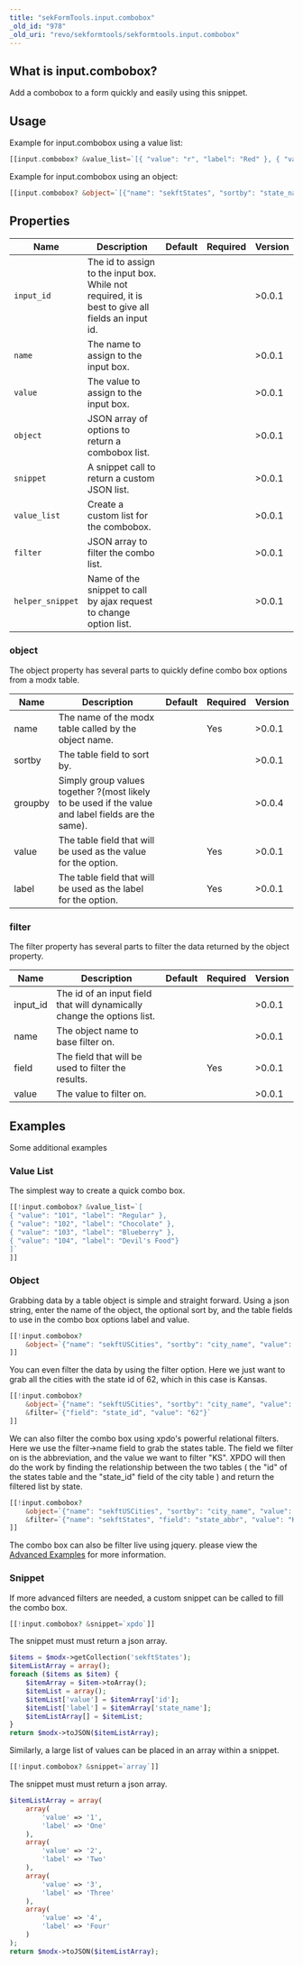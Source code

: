 ```yaml
---
title: "sekFormTools.input.combobox"
_old_id: "978"
_old_uri: "revo/sekformtools/sekformtools.input.combobox"
---
```


## What is input.combobox?

Add a combobox to a form quickly and easily using this snippet.

## Usage

Example for input.combobox using a value list:

``` php
[[input.combobox? &value_list=`[{ "value": "r", "label": "Red" }, { "value": "b", "label": "Blue" }]`]]
```

Example for input.combobox using an object:

``` php
[[input.combobox? &object=`[{"name": "sekftStates", "sortby": "state_name", "value": "state_abbr", "label": "state_name"}]`]]
```

## Properties

| Name             | Description                                                                                       | Default | Required | Version |
| ---------------- | ------------------------------------------------------------------------------------------------- | ------- | -------- | ------- |
| `input_id`       | The id to assign to the input box. While not required, it is best to give all fields an input id. |         |          | >0.0.1  |
| `name`           | The name to assign to the input box.                                                              |         |          | >0.0.1  |
| `value`          | The value to assign to the input box.                                                             |         |          | >0.0.1  |
| `object`         | JSON array of options to return a combobox list.                                                  |         |          | >0.0.1  |
| `snippet`        | A snippet call to return a custom JSON list.                                                      |         |          | >0.0.1  |
| `value_list`     | Create a custom list for the combobox.                                                            |         |          | >0.0.1  |
| `filter`         | JSON array to filter the combo list.                                                              |         |          | >0.0.1  |
| `helper_snippet` | Name of the snippet to call by ajax request to change option list.                                |         |          | >0.0.1  |

### object

The object property has several parts to quickly define combo box options from a modx table.

| Name    | Description                                                                                        | Default | Required | Version |
| ------- | -------------------------------------------------------------------------------------------------- | ------- | -------- | ------- |
| name    | The name of the modx table called by the object name.                                              |         | Yes      | >0.0.1  |
| sortby  | The table field to sort by.                                                                        |         |          | >0.0.1  |
| groupby | Simply group values together ?(most likely to be used if the value and label fields are the same). |         |          | >0.0.4  |
| value   | The table field that will be used as the value for the option.                                     |         | Yes      | >0.0.1  |
| label   | The table field that will be used as the label for the option.                                     |         | Yes      | >0.0.1  |

### filter

The filter property has several parts to filter the data returned by the object property.

| Name      | Description                                                             | Default | Required | Version |
| --------- | ----------------------------------------------------------------------- | ------- | -------- | ------- |
| input\_id | The id of an input field that will dynamically change the options list. |         |          | >0.0.1  |
| name      | The object name to base filter on.                                      |         |          | >0.0.1  |
| field     | The field that will be used to filter the results.                      |         | Yes      | >0.0.1  |
| value     | The value to filter on.                                                 |         |          | >0.0.1  |

## Examples

Some additional examples

### Value List

The simplest way to create a quick combo box.

``` php
[[!input.combobox? &value_list=`[
{ "value": "101", "label": "Regular" },
{ "value": "102", "label": "Chocolate" },
{ "value": "103", "label": "Blueberry" },
{ "value": "104", "label": "Devil's Food"}
]`
]]
```

### Object

Grabbing data by a table object is simple and straight forward. Using a json string, enter the name of the object, the optional sort by, and the table fields to use in the combo box options label and value.

``` php
[[!input.combobox?
    &object=`{"name": "sekftUSCities", "sortby": "city_name", "value": "city_name", "label": "city_name"}`
]]
```

You can even filter the data by using the filter option. Here we just want to grab all the cities with the state id of 62, which in this case is Kansas.

``` php
[[!input.combobox?
    &object=`{"name": "sekftUSCities", "sortby": "city_name", "value": "city_name", "label": "city_name"}`
    &filter=`{"field": "state_id", "value": "62"}`
]]
```

We can also filter the combo box using xpdo's powerful relational filters. Here we use the filter->name field to grab the states table. The field we filter on is the abbreviation, and the value we want to filter "KS". XPDO will then do the work by finding the relationship between the two tables ( the "id" of the states table and the "state\_id" field of the city table ) and return the filtered list by state.

``` php
[[!input.combobox?
    &object=`{"name": "sekftUSCities", "sortby": "city_name", "value": "city_name", "label": "city_name"}`
    &filter=`{"name": "sekftStates", "field": "state_abbr", "value": "KS"}`
]]
```

The combo box can also be filter live using jquery. please view the [Advanced Examples](extras/sekformtools/sekformtools-advanced-examples "sekFormTools Advanced Examples") for more information.

### Snippet

If more advanced filters are needed, a custom snippet can be called to fill the combo box.

``` php
[[!input.combobox? &snippet=`xpdo`]]
```

The snippet must must return a json array.

``` php
$items = $modx->getCollection('sekftStates');
$itemListArray = array();
foreach ($items as $item) {
    $itemArray = $item->toArray();
    $itemList = array();
    $itemList['value'] = $itemArray['id'];
    $itemList['label'] = $itemArray['state_name'];
    $itemListArray[] = $itemList;
}
return $modx->toJSON($itemListArray);
```

Similarly, a large list of values can be placed in an array within a snippet.

``` php
[[!input.combobox? &snippet=`array`]]
```

The snippet must must return a json array.

``` php
$itemListArray = array(
    array(
        'value' => '1',
        'label' => 'One'
    ),
    array(
        'value' => '2',
        'label' => 'Two'
    ),
    array(
        'value' => '3',
        'label' => 'Three'
    ),
    array(
        'value' => '4',
        'label' => 'Four'
    )
);
return $modx->toJSON($itemListArray);
```
